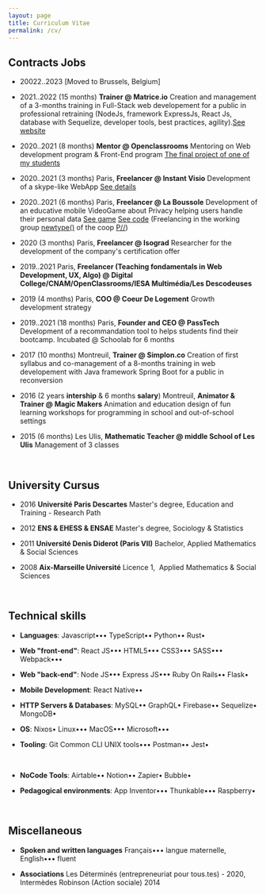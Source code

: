```yaml
---
layout: page
title: Curriculum Vitae
permalink: /cv/
---
```


## Contracts Jobs

- 20022..2023 [Moved to Brussels, Belgium]

- 2021..2022 (15 months) **Trainer @ Matrice.io** Creation and management of a 3-months training in Full-Stack web developement for a public in professional retraining (NodeJs, framework ExpressJs, React Js, database with Sequelize, developer tools, best practices, agility).[See website](https://matrice.io/ecole/fullstack)

- 2020..2021 (8 months) **Mentor @ Openclassrooms** Mentoring on Web development program & Front-End program [The final project of one of my students](https://youtu.be/MPApUq8bo30?t=428)

- 2020..2021 (3 months) Paris, **Freelancer @ Instant Visio** Development of a skype-like WebApp [See details](https://github.com/Instant-Visio/InstantVisio-WebApp/issues?q=author%3ANicolasHov+)

- 2020..2021 (6 months) Paris, **Freelancer @ La Boussole** Development of an educative mobile VideoGame about Privacy helping users handle their personal data [See game](https://gaoandblaze.org/) [See code](https://gitlab.com/dashboard/issues?scope=all&utf8=%E2%9C%93&state=closed&assignee_username=NicolasHov)
(Freelancing in the working group [newtype()](https://newtype.fr/) of the coop [P//](https://portparallele.com/))

- 2020 (3 months) Paris, **Freelancer @ Isograd** Researcher for the development of the company's certification offer

- 2019..2021 Paris, **Freelancer (Teaching fondamentals in Web Development, UX, Algo) @ Digital College/CNAM/OpenClassrooms/IESA Multimédia/Les Descodeuses**

- 2019 (4 months) Paris, **COO @ Coeur De Logement** Growth development strategy

- 2019..2021 (18 months) Paris, **Founder and CEO @ PassTech** Development of a recommandation tool to helps students find their bootcamp. Incubated @ Schoolab for 6 months

- 2017 (10 months) Montreuil, **Trainer @ Simplon.co** Creation of first syllabus and co-management of a 8-months training in web developement with Java framework Spring Boot for a public in reconversion

- 2016 (2 years **intership** & 6 months **salary**) Montreuil, **Animator & Trainer @ Magic Makers** Animation and education design of fun learning workshops for programming in school and out-of-school settings

- 2015 (6 months) Les Ulis, **Mathematic Teacher @ middle School of Les Ulis** Management of 3 classes

<br>

## University Cursus

- 2016 **Université Paris Descartes** Master's degree, Education and Training - Research Path

- 2012 **ENS & EHESS & ENSAE** Master's degree, Sociology & Statistics

- 2011 **Université Denis Diderot (Paris VII)** Bachelor, Applied Mathematics & Social Sciences

- 2008 **Aix-Marseille Université** Licence 1,  Applied Mathematics & Social Sciences

<br>

## Technical skills

- **Languages**: Javascript••• TypeScript•• Python•• Rust•

- **Web "front-end"**: React JS••• HTML5••• CSS3••• SASS••• Webpack•••

- **Web "back-end"**: Node JS••• Express JS••• Ruby On Rails•• Flask•

- **Mobile Development**: React Native••

- **HTTP Servers & Databases**: MySQL•• GraphQL• Firebase•• Sequelize• MongoDB•

- **OS**: Nixos• Linux••• MacOS••• Microsoft•••

- **Tooling**: Git Common CLI UNIX tools••• Postman•• Jest• 

<br>

- **NoCode Tools**: Airtable•• Notion•• Zapier• Bubble•

- **Pedagogical environments**: App Inventor••• Thunkable••• Raspberry•

<br>

## Miscellaneous

- **Spoken and written languages** Français••• langue maternelle, English••• fluent

- **Associations** Les Déterminés (entrepreneuriat pour tous.tes) - 2020, Intermèdes Robinson (Action sociale) 2014
